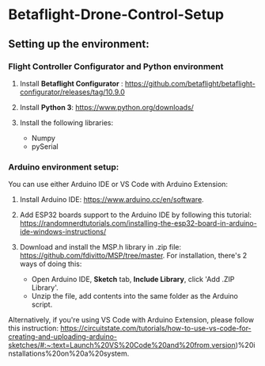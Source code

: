 # Betaflight-Drone-Control-Setup
## Setting up the environment:

### Flight Controller Configurator and Python environment

1. Install **Betaflight Configurator** : https://github.com/betaflight/betaflight-configurator/releases/tag/10.9.0

2. Install **Python 3**: https://www.python.org/downloads/

3. Install the following libraries: 
    * Numpy 
    * pySerial

### Arduino environment setup:

You can use either Arduino IDE or VS Code with Arduino Extension:
    
1. Install Arduino IDE: https://www.arduino.cc/en/software.

2. Add ESP32 boards support to the Arduino IDE by following this tutorial: https://randomnerdtutorials.com/installing-the-esp32-board-in-arduino-ide-windows-instructions/

3. Download and install the MSP.h library in .zip file: https://github.com/fdivitto/MSP/tree/master. For installation, there's 2 ways of doing this:
   * Open Arduino IDE, **Sketch** tab, **Include Library**, click 'Add .ZIP Library'.
   * Unzip the file, add contents into the same folder as the Arduino script.


Alternatively, if you're using VS Code with Arduino Extension, please follow this instruction: 
https://circuitstate.com/tutorials/how-to-use-vs-code-for-creating-and-uploading-arduino-sketches/#:~:text=Launch%20VS%20Code%20and%20from,version)%20installations%20on%20a%20system.
